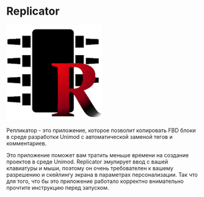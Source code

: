 # Replicator
![](Replicator.png)
 
Репликатор - это приложение, которое позволит копировать FBD блоки в среде разработки Unimod c автоматической заменой тегов и комментариев.
 
Это приложение поможет вам тратить меньше времени на создание проектов в среде Unimod. Replicator эмулирует ввод с вашей клавиатуры и мыши, поэтому он очень требователен к вашему разрешению и скейлингу экрана в параметрах персонализации. Так что для того, что бы это приложение работало корректно внимательно прочтите инструкцию перед запуском.
